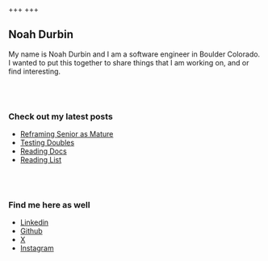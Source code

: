 +++
+++

## Noah Durbin

My name is Noah Durbin and I am a software engineer in Boulder Colorado. I wanted to put this together to share things that I am working on, and or find interesting.

<br>
<br>

### Check out my latest posts

- [Reframing Senior as Mature](./blog/reframing-senior-as-mature)
- [Testing Doubles](./blog/testing-doubles)
- [Reading Docs](./blog/reading-docs)
- [Reading List](./reading-list)

<br>
<br>

### Find me here as well

- [Linkedin](https://www.linkedin.com/in/noahdurbin/)
- [Github](https://github.com/noahdurbin)
- [X](https://x.com/DurbinNoah)
- [Instagram](https://www.instagram.com/noahdurbin/)
